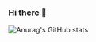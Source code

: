 ### Hi there 👋
![Anurag's GitHub stats](https://github-readme-stats.vercel.app/api?username=Akmot9&show_icons=true&theme=radical)

<!--
**Akmot9/Akmot9** is a ✨ _special_ ✨ repository because its `README.md` (this file) appears on your GitHub profile.

Here are some ideas to get you started:

- 🔭 I’m currently working on ...
- 🌱 I’m currently learning ...
- 👯 I’m looking to collaborate on ...
- 🤔 I’m looking for help with ...
- 💬 Ask me about ...
- 📫 How to reach me: ...
- 😄 Pronouns: ...
- ⚡ Fun fact: ...
-->
